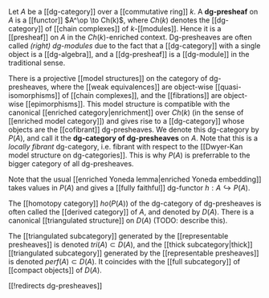 Let $A$ be a [[dg-category]] over a [[commutative ring]] $k$.  A **dg-presheaf** on $A$ is a [[functor]] $A^\op \to Ch(k)$, where $Ch(k)$ denotes the [[dg-category]] of [[chain complexes]] of $k$-[[modules]].  Hence it is a [[presheaf]] on $A$ in the $Ch(k)$-enriched context.  Dg-presheaves are often called _(right) dg-modules_ due to the fact that a [[dg-category]] with a single object is a [[dg-algebra]], and a [[dg-presheaf]] is a [[dg-module]] in the traditional sense.

There is a projective [[model structures]] on the category of dg-presheaves, where the [[weak equivalences]] are object-wise [[quasi-isomorphisms]] of [[chain complexes]], and the [[fibrations]] are object-wise [[epimorphisms]].  This model structure is compatible with the canonical [[enriched category|enrichment]] over $Ch(k)$ (in the sense of [[enriched model category]]) and gives rise to a [[dg-category]] whose objects are the [[cofibrant]] dg-presheaves.  We denote this dg-category by $P(A)$, and call it the **dg-category of dg-presheaves** on $A$.  Note that this is a _locally fibrant_ dg-category, i.e. fibrant with respect to the [[Dwyer-Kan model structure on dg-categories]].  This is why $P(A)$ is preferrable to the bigger category of all dg-presheaves.

Note that the usual [[enriched Yoneda lemma|enriched Yoneda embedding]] takes values in $P(A)$ and gives a [[fully faithful]] dg-functor $h : A \hookrightarrow P(A)$.

The [[homotopy category]] $ho(P(A))$ of the dg-category of dg-presheaves is often called the [[derived category]] of $A$, and denoted by $D(A)$.  There is a canonical [[triangulated structure]] on $D(A)$ (TODO: describe this).

The [[triangulated subcategory]] generated by the [[representable presheaves]] is denoted $tri(A) \subset D(A)$, and the [[thick subcategory|thick]] [[triangulated subcategory]] generated by the [[representable presheaves]] is denoted $perf(A) \subset D(A)$.  It coincides with the [[full subcategory]] of [[compact objects]] of $D(A)$.

[[!redirects dg-presheaves]]